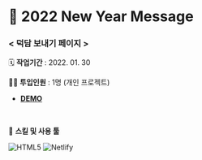 # 🐯 2022 New Year Message

### < 덕담 보내기 페이지 >

🗓️ **작업기간** : 2022. 01. 30

👨‍💻 **투입인원** : 1명 (개인 프로젝트)

- [**DEMO**](https://github.com/plutoin/movie-app/wiki)

<br/>

🌱 **스킬 및 사용 툴**

![HTML5](https://img.shields.io/badge/HTML5-%23E34F26.svg?style=flat-square&logo=html5&logoColor=white&max-width=100%)
![Netlify](https://img.shields.io/badge/Netlify-%23000000.svg?style=flat-square&logo=netlify&logoColor=#00C7B7)